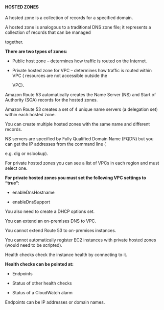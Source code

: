 #### HOSTED ZONES

A hosted zone is a collection of records for a specified domain.

A hosted zone is analogous to a traditional DNS zone file; it represents a
collection of records that can be managed

together.

**There are two types of zones:**

- Public host zone – determines how traffic is routed on the Internet.

- Private hosted zone for VPC – determines how traffic is routed within VPC (
  resources are not accessible outside the

  VPC).

Amazon Route 53 automatically creates the Name Server (NS) and Start of
Authority (SOA) records for the hosted zones.

Amazon Route 53 creates a set of 4 unique name servers (a delegation set) within
each hosted zone.

You can create multiple hosted zones with the same name and different records.

NS servers are specified by Fully Qualified Domain Name (FQDN) but you can get
the IP addresses from the command line (

e.g. dig or nslookup).

For private hosted zones you can see a list of VPCs in each region and must
select one.

**For private hosted zones you must set the following VPC settings to “true”:**

- enableDnsHostname

- enableDnsSupport

You also need to create a DHCP options set.

You can extend an on-premises DNS to VPC.

You cannot extend Route 53 to on-premises instances.

You cannot automatically register EC2 instances with private hosted zones (would
need to be scripted).

Health checks check the instance health by connecting to it.

**Health checks can be pointed at:**

- Endpoints

- Status of other health checks

- Status of a CloudWatch alarm

Endpoints can be IP addresses or domain names.

